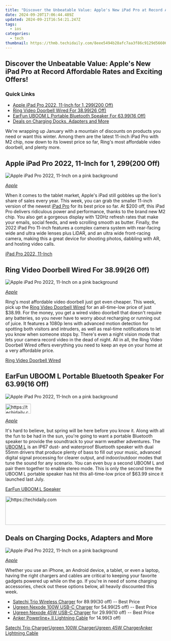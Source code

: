 ```yaml
---
title: "Discover the Unbeatable Value: Apple's New iPad Pro at Record Affordable Rates and Exciting Offers!"
date: 2024-09-20T17:06:44.489Z
updated: 2024-09-21T16:54:21.247Z
tags:
  - ios
categories:
  - tech
thumbnail: https://thmb.techidaily.com/8eee5494b28afc7aa3f86c9129d566065bf2c03daf39ea12e0a8a3e03f2e1950.jpg
---
```


## Discover the Unbeatable Value: Apple's New iPad Pro at Record Affordable Rates and Exciting Offers!

### Quick Links

* [Apple iPad Pro 2022, 11-Inch for $1,299 ($200 Off)](https://www.howtogeek.com/867637/apples-newest-ipad-pro-hits-all-time-low-price-plus-more/#apple-ipad-pro-2022-11-inch-for-1-299-200-off)
* [Ring Video Doorbell Wired For $38.99 ($26 Off)](https://www.howtogeek.com/867637/apples-newest-ipad-pro-hits-all-time-low-price-plus-more/#ring-video-doorbell-wired-for-38-99-26-off)
* [EarFun UBOOM L Portable Bluetooth Speaker For $63.99 ($16 Off)](https://www.howtogeek.com/867637/apples-newest-ipad-pro-hits-all-time-low-price-plus-more/#earfun-uboom-l-portable-bluetooth-speaker-for-63-99-16-off)
* [Deals on Charging Docks, Adapters and More](https://facebook-video-share.techidaily.com/updated-the-ultimate-bridal-collection-premium-wedding-cinematography-on-youtube-and-vimeo/)

 We're wrapping up January with a mountain of discounts on products you need or want this winter. Among them are the latest 11-inch iPad Pro with M2 chip, now down to its lowest price so far, Ring's most affordable video doorbell, and plenty more.

##  Apple iPad Pro 2022, 11-Inch for $1,299 ($200 Off)

![Apple iPad Pro 2022, 11-Inch on a pink background](https://static1.howtogeekimages.com/wordpress/wp-content/uploads/2023/01/HTG-Deals-01.25.23-iPad-Pro-2022.png) 

_[Apple](https://www.amazon.com/dp/B0BJLF8XC2)_

 When it comes to the tablet market, Apple's iPad still gobbles up the lion's share of sales every year. This week, you can grab the smaller 11-inch version of the newest [iPad Pro](https://www.amazon.com/dp/B0BJLF8XC2?tag=htg-v2-lrrf772-20&ascsubtag=UUhtgUeUpU202853&asc%5Frefurl=https%3A%2F%2Fwww.howtogeek.com%2F867637%2Fapples-newest-ipad-pro-hits-all-time-low-price-plus-more%2F&asc%5Fcampaign=Short-Term) for its best price so far. At $200 off, this iPad Pro delivers ridiculous power and performance, thanks to the brand new M2 chip. You also get a gorgeous display with 120Hz refresh rates that make your emails, social feeds, and web scrolling smooth as butter. Finally, the 2022 iPad Pro 11-inch features a complex camera system with rear-facing wide and ultra wide lenses plus LiDAR, and an ultra wide front-racing camera, making this a great device for shooting photos, dabbling with AR, and hosting video calls.

[iPad Pro 2022, 11-Inch](https://www.amazon.com/dp/B0BJLF8XC2?tag=htg-v2-lrrf772-20&ascsubtag=UUhtgUeUpU202853&asc%5Frefurl=https%3A%2F%2Fwww.howtogeek.com%2F867637%2Fapples-newest-ipad-pro-hits-all-time-low-price-plus-more%2F&asc%5Fcampaign=Short-Term) 

##  Ring Video Doorbell Wired For $38.99 ($26 Off)

![Apple iPad Pro 2022, 11-Inch on a pink background](https://static1.howtogeekimages.com/wordpress/wp-content/uploads/2023/01/HTG-Deals-01.25.23-iPad-Pro-2022.png) 

_[Apple](https://www.amazon.com/dp/B0BJLF8XC2)_

 Ring's most affordable video doorbell just got even cheaper. This week, pick up the [Ring Video Doorbell Wired](https://shop-links.co/link/?exclusive=1&publisher_slug=itechdaily19598&url=https%3A%2F%2Fwww.bestbuy.com%2Fsite%2Fring-wi-fi-video-doorbell-wired-black%2F6450309.p%3FskuId%3D6450309) for an all-time-low price of just $38.99\. For the money, you get a wired video doorbell that doesn't require any batteries, so you never have to worry about recharging or running out of juice. It features a 1080p lens with advanced motion detection for spotting both visitors and intruders, as well as real-time notifications to let you know when someone stops by. There's even a night vision mode that lets your camera record video in the dead of night. All in all, the Ring Video Doorbell Wired offers everything you need to keep an eye on your home at a very affordable price.

[Ring Video Doorbell Wired](https://shop-links.co/link/?exclusive=1&publisher_slug=itechdaily19598&url=https%3A%2F%2Fwww.bestbuy.com%2Fsite%2Fring-wi-fi-video-doorbell-wired-black%2F6450309.p%3FskuId%3D6450309) 

##  EarFun UBOOM L Portable Bluetooth Speaker For $63.99 ($16 Off)

![Apple iPad Pro 2022, 11-Inch on a pink background](https://static1.howtogeekimages.com/wordpress/wp-content/uploads/2023/01/HTG-Deals-01.25.23-iPad-Pro-2022.png) 

<!-- affiliate ads begin -->
<a href="https://25home.pxf.io/c/5597632/2148634/16836" target="_top" id="2148634">
  <img src="//a.impactradius-go.com/display-ad/16836-2148634" border="0" alt="https://techidaily.com" width="80" height="31"/>
</a>
<img height="0" width="0" src="https://25home.pxf.io/i/5597632/2148634/16836" style="position:absolute;visibility:hidden;" border="0" />
<!-- affiliate ads end -->

_[Apple](https://www.amazon.com/dp/B0BJLF8XC2)_

 It's hard to believe, but spring will be here before you know it. Along with all the fun to be had in the sun, you're going to want a portable Bluetooth speaker to provide the soundtrack to your warm weather adventures. The [UBOOM L](https://www.amazon.com/dp/B0B1PJ5SQ7?tag=htg-v2-lrrf772-20&ascsubtag=UUhtgUeUpU202853&asc%5Frefurl=https%3A%2F%2Fwww.howtogeek.com%2F867637%2Fapples-newest-ipad-pro-hits-all-time-low-price-plus-more%2F&asc%5Fcampaign=Short-Term) is an IP67 dust- and waterproof Bluetooth speaker with dual 55mm drivers that produce plenty of bass to fill out your music, advanced digital signal processing for clearer output, and indoor/outdoor modes that tune the sound for any scenario. You can even buy a second UBOOM L and pair them together to enable stereo mode. This is only the second time the UBOOM L portable speaker has hit this all-time-low price of $63.99 since it launched last July.

[EarFun UBOOM L Speaker](https://www.amazon.com/dp/B0B1PJ5SQ7?tag=htg-v2-lrrf772-20&ascsubtag=UUhtgUeUpU202853&asc%5Frefurl=https%3A%2F%2Fwww.howtogeek.com%2F867637%2Fapples-newest-ipad-pro-hits-all-time-low-price-plus-more%2F&asc%5Fcampaign=Short-Term) 

<!-- affiliate ads begin -->
<a href="https://appsumo.8odi.net/c/5597632/2111967/7443" target="_top" id="2111967">
  <img src="//a.impactradius-go.com/display-ad/7443-2111967" border="0" alt="https://techidaily.com" width="728" height="90"/>
</a>
<img height="0" width="0" src="https://appsumo.8odi.net/i/5597632/2111967/7443" style="position:absolute;visibility:hidden;" border="0" />
<!-- affiliate ads end -->

##  Deals on Charging Docks, Adapters and More

![Apple iPad Pro 2022, 11-Inch on a pink background](https://static1.howtogeekimages.com/wordpress/wp-content/uploads/2023/01/HTG-Deals-01.25.23-iPad-Pro-2022.png) 

_[Apple](https://www.amazon.com/dp/B0BJLF8XC2)_

 Whether you use an iPhone, an Android device, a tablet, or even a laptop, having the right chargers and cables are critical to keeping your favorite gadgets powered up while on the go. If you're in need of some charging accessories, check out these options below, all heavily discounted this week.

* [Satechi Trio Wireless Charger](https://www.amazon.com/dp/B082TS7YDX?tag=htg-v2-lrrf772-20&ascsubtag=UUhtgUeUpU202853&asc%5Frefurl=https%3A%2F%2Fwww.howtogeek.com%2F867637%2Fapples-newest-ipad-pro-hits-all-time-low-price-plus-more%2F&asc%5Fcampaign=Short-Term) for $89.99 ($30 off) -- Best Price
* [Ugreen Nexode 100W USB-C Charger](https://www.amazon.com/dp/B091Z6JNX4?tag=htg-v2-lrrf772-20&ascsubtag=UUhtgUeUpU202853&asc%5Frefurl=https%3A%2F%2Fwww.howtogeek.com%2F867637%2Fapples-newest-ipad-pro-hits-all-time-low-price-plus-more%2F&asc%5Fcampaign=Short-Term) for $54.99 ($25 off) -- Best Price
* [Ugreen Nexode 45W USB-C Charger](https://www.amazon.com/dp/B0B38TWKVR?tag=htg-v2-lrrf772-20&ascsubtag=UUhtgUeUpU202853&asc%5Frefurl=https%3A%2F%2Fwww.howtogeek.com%2F867637%2Fapples-newest-ipad-pro-hits-all-time-low-price-plus-more%2F&asc%5Fcampaign=Short-Term) for $29.99 ($10 off) -- Best Price
* [Anker Powerline+ II Lightning Cable](https://www.amazon.com/dp/B072JXXVP3?tag=htg-v2-lrrf772-20&ascsubtag=UUhtgUeUpU202853&asc%5Frefurl=https%3A%2F%2Fwww.howtogeek.com%2F867637%2Fapples-newest-ipad-pro-hits-all-time-low-price-plus-more%2F&asc%5Fcampaign=Short-Term) for $14.99 ($3 off)

[Satechi Trio Charger](https://www.amazon.com/dp/B082TS7YDX?tag=htg-v2-lrrf772-20&ascsubtag=UUhtgUeUpU202853&asc%5Frefurl=https%3A%2F%2Fwww.howtogeek.com%2F867637%2Fapples-newest-ipad-pro-hits-all-time-low-price-plus-more%2F&asc%5Fcampaign=Short-Term)[Ugreen 100W Charger](https://www.amazon.com/dp/B091Z6JNX4?tag=htg-v2-lrrf772-20&ascsubtag=UUhtgUeUpU202853&asc%5Frefurl=https%3A%2F%2Fwww.howtogeek.com%2F867637%2Fapples-newest-ipad-pro-hits-all-time-low-price-plus-more%2F&asc%5Fcampaign=Short-Term)[Ugreen 45W Charger](https://www.amazon.com/dp/B0B38TWKVR?tag=htg-v2-lrrf772-20&ascsubtag=UUhtgUeUpU202853&asc%5Frefurl=https%3A%2F%2Fwww.howtogeek.com%2F867637%2Fapples-newest-ipad-pro-hits-all-time-low-price-plus-more%2F&asc%5Fcampaign=Short-Term)[Anker Lightning Cable](https://www.amazon.com/dp/B072JXXVP3?tag=htg-v2-lrrf772-20&ascsubtag=UUhtgUeUpU202853&asc%5Frefurl=https%3A%2F%2Fwww.howtogeek.com%2F867637%2Fapples-newest-ipad-pro-hits-all-time-low-price-plus-more%2F&asc%5Fcampaign=Short-Term)

<ins class="adsbygoogle"
     style="display:block"
     data-ad-format="autorelaxed"
     data-ad-client="ca-pub-7571918770474297"
     data-ad-slot="1223367746"></ins>

<ins class="adsbygoogle"
     style="display:block"
     data-ad-client="ca-pub-7571918770474297"
     data-ad-slot="8358498916"
     data-ad-format="auto"
     data-full-width-responsive="true"></ins>



